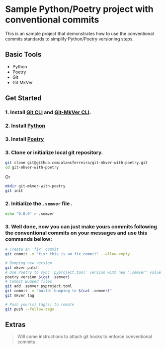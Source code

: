 # Sample Python/Poetry project with conventional commits

This is an sample project that demonstrates how to use the conventional commits standards to simplify Python/Poetry versioning steps.

## Basic Tools

- Python
- Poetry
- Git
- Git MkVer


## Get Started

### 1. Install [Git CLI](https://git-scm.com/book/en/v2/Getting-Started-Installing-Git) and [Git-MkVer CLI](https://idc101.github.io/git-mkver/installation).
### 2. Install [Python](https://www.python.org/downloads/)
### 3. Install [Poetry](https://python-poetry.org/docs/)
### 3. Clone or initialize local git repository.


```bash
git clone git@github.com:alansferreira/git-mkver-with-poetry.git 
cd git-mkver-with-poetry
```
Or

```bash
mkdir git-mkver-with-poetry
git init
```
### 

### 2. Initialize the `.semver` file .

```bash
echo "0.0.0" > .semver
```
### 3. Well done, now you can just make yours commits following the **conventional commits** on your messages and use this commands bellow:

```bash
# Create an 'fix' commit
git commit -m "fix: this is an fix commit" --allow-empty

# Bumping new version
git mkver patch 
# Use Poetry to sync 'pyproject.toml' version with new '.semver' value
poetry version $(cat .semver)
# Commit Bumped files
git add .semver pyproject.toml
git commit -m "build: bumping to $(cat .semver)"
git mkver tag

# Push your(s) tag(s) to remote
git push --follow-tags
```

## Extras

> Will come instructions to attach git hooks to enforce conventional commits

<!-- ### Enforce check conventional commits with Git Hooks

Create `commitlint.config.js` file:
```js
module.exports = {
  extends: ['@commitlint/config-conventional']
}
```

Add **scripts** and **devDependencies** on `package.json` file:
```json
{
  "scripts": {
    "prepare": "husky install && husky add .husky/commit-msg 'npx commitlint --edit $1",
    ...
  },
  "devDependencies": {
    "@commitlint/cli": "^17.3.0",
    "@commitlint/config-conventional": "^17.3.0",
    "husky": "^8.0.2",
    ...
  }
}
```

Run **npm**  with any commands that pass in **prepare** script like **install** arg:

```bash
npm install
```

Well done! Now if you try run an `git commit -m "it's not an conventional message"` you will should receive this message:

```console
$ git commit -m "it's not an conventional message"

⧗   input: it's not an conv pattern message
✖   Please add rules to your `commitlint.config.js`
    - Getting started guide: https://commitlint.js.org/#/?id=getting-started
    - Example config: https://github.com/conventional-changelog/commitlint/blob/master/%40commitlint/config-conventional/index.js [empty-rules]

✖   found 1 problems, 0 warnings
ⓘ   Get help: https://github.com/conventional-changelog/commitlint/#what-is-commitlint

husky - commit-msg hook exited with code 1 (error)
``` -->
